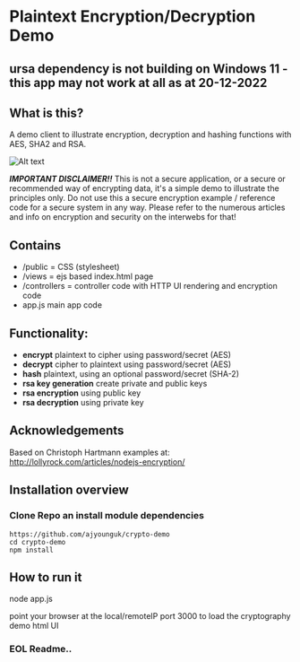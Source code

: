 # Plaintext Encryption/Decryption Demo
##
## ursa dependency is not building on Windows 11 - this app may not work at all as at 20-12-2022 

## What is this?
A demo client to illustrate encryption, decryption and hashing functions with AES, SHA2 and RSA.


![Alt text](/screenshots/sha2hash.png)



**_IMPORTANT DISCLAIMER!!_** This is not a secure application, or a secure or recommended way of encrypting data, it's a simple demo to illustrate the principles only. Do not use this a secure encryption example / reference code for a secure system in any way. Please refer to the numerous articles and info on encryption and security on the interwebs for that!

## Contains
- /public = CSS (stylesheet)
- /views = ejs based index.html page
- /controllers = controller code with HTTP UI rendering and encryption code
- app.js main app code

## Functionality:
- **encrypt** plaintext to cipher using password/secret (AES)
- **decrypt** cipher to plaintext using password/secret (AES)
- **hash** plaintext, using an optional password/secret (SHA-2)
- **rsa key generation** create private and public keys
- **rsa encryption** using public key
- **rsa decryption** using private key



## Acknowledgements
Based on Christoph Hartmann examples at:
http://lollyrock.com/articles/nodejs-encryption/

## Installation overview

### Clone Repo an install module dependencies

```
https://github.com/ajyounguk/crypto-demo
cd crypto-demo
npm install
```

## How to run it
node app.js

point your browser at the local/remoteIP port 3000 to load the cryptography demo html UI



### EOL Readme..
